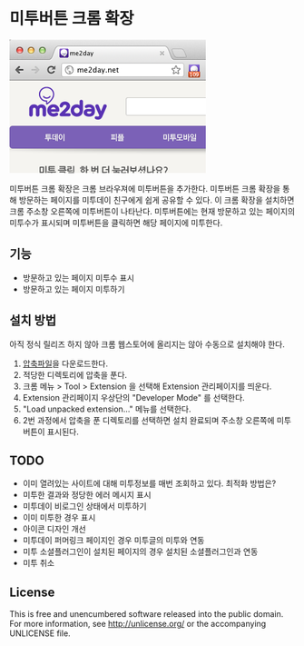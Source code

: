 # 미투버튼 크롬 확장

![미투버튼 설치 예](https://github.com/codian/metoo-for-chrome/raw/master/images/screen_shot.png)

미투버튼 크롬 확장은 크롬 브라우져에 미투버튼을 추가한다. 
미투버튼 크롬 확장을 통해 방문하는 페이지를 미투데이 친구에게 쉽게 공유할 수 있다.
이 크롬 확장을 설치하면 크롬 주소창 오른쪽에 미투버튼이 나타난다. 
미투버튼에는 현재 방문하고 있는 페이지의 미투수가 표시되며 미투버튼을 클릭하면 해당 페이지에 미투한다.

## 기능

* 방문하고 있는 페이지 미투수 표시
* 방문하고 있는 페이지 미투하기

## 설치 방법

아직 정식 릴리즈 하지 않아 크롬 웹스토어에 올리지는 않아 수동으로 설치해야 한다.

1. [압축파일](https://github.com/codian/metoo-for-chrome/archives/master)을 다운로드한다.
2. 적당한 디렉토리에 압축을 푼다.
3. 크롬 메뉴 > Tool > Extension 을 선택해 Extension 관리페이지를 띄운다.
4. Extension 관리페이지 우상단의 "Developer Mode" 를 선택한다.
5. "Load unpacked extension..." 메뉴를 선택한다.
6. 2번 과정에서 압축을 푼 디렉토리를 선택하면 설치 완료되며 주소창 오른쪽에 미투버튼이 표시된다. 

## TODO

* 이미 열려있는 사이트에 대해 미투정보를 매번 조회하고 있다. 최적화 방법은?
* 미투한 결과와 정당한 에러 메시지 표시
* 미투데이 비로그인 상태에서 미투하기
* 이미 미투한 경우 표시
* 아이콘 디자인 개선
* 미투데이 퍼머링크 페이지인 경우 미투글의 미투와 연동
* 미투 소셜플러그인이 설치된 페이지의 경우 설치된 소셜플러그인과 연동
* 미투 취소

## License

This is free and unencumbered software released into the public domain. 
For more information, see http://unlicense.org/ or the accompanying UNLICENSE file.